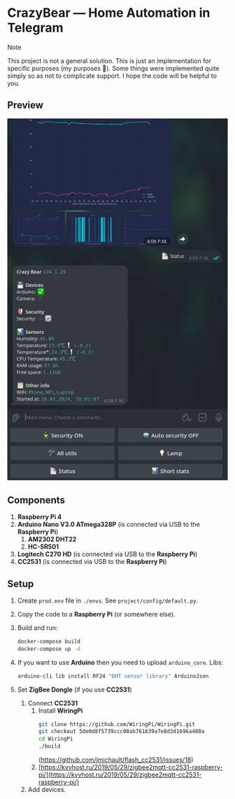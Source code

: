 # CrazyBear — Home Automation in Telegram

> [!NOTE]  
> This project is not a general solution. This is just an implementation for specific purposes (my purposes 🙂).
> Some things were implemented quite simply so as not to complicate support.
> I hope the code will be helpful to you.

## Preview

![Preview](preview.jpg)

## Components

1. **Raspberry Pi 4**
2. **Arduino Nano V3.0 ATmega328P** (is connected via USB to the **Raspberry Pi**)
    1. **AM2302 DHT22**
    2. **HC-SR501**
3. **Logitech C270 HD** (is connected via USB to the **Raspberry Pi**)
4. **CC2531** (is connected via USB to the **Raspberry Pi**)

## Setup

1. Create `prod.env` file in `./envs`. See `project/config/default.py`.

2. Copy the code to a **Raspberry Pi** (or somewhere else).

3. Build and run:
    ```bash
    docker-compose build
    docker-compose up -d
    ```

4. If you want to use **Arduino** then you need to upload `arduino_core`. Libs:
    ```bash
    arduino-cli lib install RF24 "DHT sensor library" ArduinoJson
    ```

5. Set **ZigBee Dongle** (if you use **CC2531**)
    1. Connect **CC2531**
        1. Install **WiringPi**
            ```bash
            git clone https://github.com/WiringPi/WiringPi.git
            git checkout 5de0d8f5739ccc00ab761639a7e8d3d1696a480a
            cd WiringPi
            ./build
            ```
            (https://github.com/jmichault/flash_cc2531/issues/18)
        2. [https://kvvhost.ru/2019/05/29/zigbee2mqtt-cc2531-raspberry-pi/](https://kvvhost.ru/2019/05/29/zigbee2mqtt-cc2531-raspberry-pi/)
    2. Add devices.